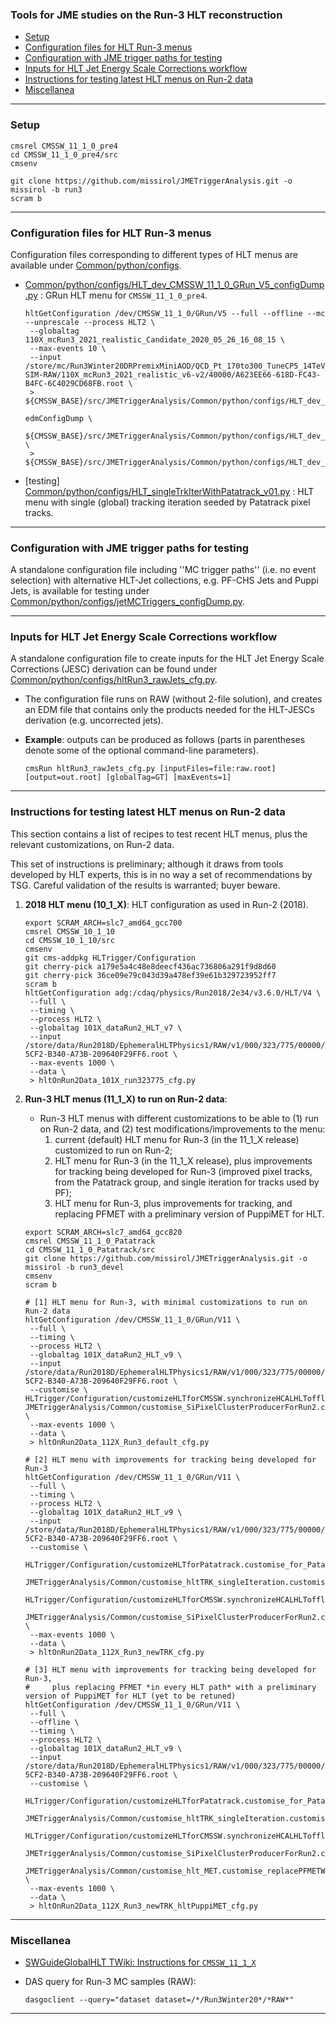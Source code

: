 ### Tools for JME studies on the Run-3 HLT reconstruction

* [Setup](#setup)
* [Configuration files for HLT Run-3 menus](#configuration-files-for-hlt-run-3-menus)
* [Configuration with JME trigger paths for testing](#configuration-with-jme-trigger-paths-for-testing)
* [Inputs for HLT Jet Energy Scale Corrections workflow](#inputs-for-hlt-jet-energy-scale-corrections-workflow)
* [Instructions for testing latest HLT menus on Run-2 data](#instructions-for-testing-latest-hlt-menus-on-run-2-data)
* [Miscellanea](#miscellanea)

----------

### Setup
```shell
cmsrel CMSSW_11_1_0_pre4
cd CMSSW_11_1_0_pre4/src
cmsenv

git clone https://github.com/missirol/JMETriggerAnalysis.git -o missirol -b run3
scram b
```

----------

### Configuration files for HLT Run-3 menus

Configuration files corresponding to different types of HLT menus are available under
[Common/python/configs](https://github.com/missirol/JMETriggerAnalysis/tree/run3/Common/python/configs).

 * [Common/python/configs/HLT_dev_CMSSW_11_1_0_GRun_V5_configDump.py](https://github.com/missirol/JMETriggerAnalysis/blob/run3/Common/python/configs/HLT_dev_CMSSW_11_1_0_GRun_V5_configDump.py) :
   GRun HLT menu for `CMSSW_11_1_0_pre4`.
   ```shell
   hltGetConfiguration /dev/CMSSW_11_1_0/GRun/V5 --full --offline --mc --unprescale --process HLT2 \
    --globaltag 110X_mcRun3_2021_realistic_Candidate_2020_05_26_16_08_15 \
    --max-events 10 \
    --input /store/mc/Run3Winter20DRPremixMiniAOD/QCD_Pt_170to300_TuneCP5_14TeV_pythia8/GEN-SIM-RAW/110X_mcRun3_2021_realistic_v6-v2/40000/A623EE66-618D-FC43-B4FC-6C4029CD68FB.root \
    > ${CMSSW_BASE}/src/JMETriggerAnalysis/Common/python/configs/HLT_dev_CMSSW_11_1_0_GRun_V5.py

   edmConfigDump \
      ${CMSSW_BASE}/src/JMETriggerAnalysis/Common/python/configs/HLT_dev_CMSSW_11_1_0_GRun_V5.py \
    > ${CMSSW_BASE}/src/JMETriggerAnalysis/Common/python/configs/HLT_dev_CMSSW_11_1_0_GRun_V5_configDump.py
   ```

 * [testing] [Common/python/configs/HLT_singleTrkIterWithPatatrack_v01.py](https://github.com/missirol/JMETriggerAnalysis/blob/run3/Common/python/configs/HLT_singleTrkIterWithPatatrack_v01.py) :
   HLT menu with single (global) tracking iteration seeded by Patatrack pixel tracks.

----------

### Configuration with JME trigger paths for testing

A standalone configuration file including
''MC trigger paths'' (i.e. no event selection)
with alternative HLT-Jet collections, e.g. PF-CHS Jets and Puppi Jets,
is available for testing under
[Common/python/configs/jetMCTriggers_configDump.py](https://github.com/missirol/JMETriggerAnalysis/tree/run3/Common/python/configs/jetMCTriggers_configDump.py).

----------

### Inputs for HLT Jet Energy Scale Corrections workflow

A standalone configuration file to create inputs
for the HLT Jet Energy Scale Corrections (JESC) derivation
can be found under
[Common/python/configs/hltRun3_rawJets_cfg.py](https://github.com/missirol/JMETriggerAnalysis/blob/run3/Common/python/configs/hltRun3_rawJets_cfg.py).

  * The configuration file runs on RAW (without 2-file solution),
    and creates an EDM file that contains
    only the products needed for
    the HLT-JESCs derivation
    (e.g. uncorrected jets).

  * **Example**: outputs can be produced as follows
    (parts in parentheses denote some of the optional command-line parameters).
    ```
    cmsRun hltRun3_rawJets_cfg.py [inputFiles=file:raw.root] [output=out.root] [globalTag=GT] [maxEvents=1]
    ```

----------

### Instructions for testing latest HLT menus on Run-2 data

This section contains a list of recipes to test
recent HLT menus, plus the relevant customizations,
on Run-2 data.

This set of instructions is preliminary;
although it draws from tools developed by HLT experts,
this is in no way a set of recommendations by TSG.
Careful validation of the results is warranted; buyer beware.

 1. **2018 HLT menu (10_1_X)**:
    HLT configuration as used in Run-2 (2018).
    ```
    export SCRAM_ARCH=slc7_amd64_gcc700
    cmsrel CMSSW_10_1_10
    cd CMSSW_10_1_10/src
    cmsenv
    git cms-addpkg HLTrigger/Configuration
    git cherry-pick a179e5a4c48e8deecf436ac736806a291f9d8d60
    git cherry-pick 36ce09e79c043d39a478ef39e61b329723952ff7
    scram b
    hltGetConfiguration adg:/cdaq/physics/Run2018/2e34/v3.6.0/HLT/V4 \
     --full \
     --timing \
     --process HLT2 \
     --globaltag 101X_dataRun2_HLT_v7 \
     --input /store/data/Run2018D/EphemeralHLTPhysics1/RAW/v1/000/323/775/00000/2E066536-5CF2-B340-A73B-209640F29FF6.root \
     --max-events 1000 \
     --data \
     > hltOnRun2Data_101X_run323775_cfg.py
    ```

 1. **Run-3 HLT menus (11_1_X) to run on Run-2 data**:
      - Run-3 HLT menus with different customizations to be able to (1) run on Run-2 data, and (2) test modifications/improvements to the menu:
        1. current (default) HLT menu for Run-3 (in the 11_1_X release) customized to run on Run-2; 
        1. HLT menu for Run-3 (in the 11_1_X release), plus improvements for tracking being developed for Run-3
           (improved pixel tracks, from the Patatrack group, and single iteration for tracks used by PF);
        1. HLT menu for Run-3, plus improvements for tracking, and replacing PFMET with a preliminary version of PuppiMET for HLT.
    ```
    export SCRAM_ARCH=slc7_amd64_gcc820
    cmsrel CMSSW_11_1_0_Patatrack
    cd CMSSW_11_1_0_Patatrack/src
    git clone https://github.com/missirol/JMETriggerAnalysis.git -o missirol -b run3_devel
    cmsenv
    scram b

    # [1] HLT menu for Run-3, with minimal customizations to run on Run-2 data
    hltGetConfiguration /dev/CMSSW_11_1_0/GRun/V11 \
     --full \
     --timing \
     --process HLT2 \
     --globaltag 101X_dataRun2_HLT_v9 \
     --input /store/data/Run2018D/EphemeralHLTPhysics1/RAW/v1/000/323/775/00000/2E066536-5CF2-B340-A73B-209640F29FF6.root \
     --customise \
    HLTrigger/Configuration/customizeHLTforCMSSW.synchronizeHCALHLTofflineRun3on2018data,\
    JMETriggerAnalysis/Common/customise_SiPixelClusterProducerForRun2.customise_SiPixelClusterProducerForRun2 \
     --max-events 1000 \
     --data \
     > hltOnRun2Data_112X_Run3_default_cfg.py

    # [2] HLT menu with improvements for tracking being developed for Run-3
    hltGetConfiguration /dev/CMSSW_11_1_0/GRun/V11 \
     --full \
     --timing \
     --process HLT2 \
     --globaltag 101X_dataRun2_HLT_v9 \
     --input /store/data/Run2018D/EphemeralHLTPhysics1/RAW/v1/000/323/775/00000/2E066536-5CF2-B340-A73B-209640F29FF6.root \
     --customise \
     HLTrigger/Configuration/customizeHLTforPatatrack.customise_for_Patatrack_on_cpu,\
     JMETriggerAnalysis/Common/customise_hltTRK_singleIteration.customise_hltTRK_singleIteration,\
     HLTrigger/Configuration/customizeHLTforCMSSW.synchronizeHCALHLTofflineRun3on2018data,\
     JMETriggerAnalysis/Common/customise_SiPixelClusterProducerForRun2.customise_SiPixelClusterProducerForRun2 \
     --max-events 1000 \
     --data \
     > hltOnRun2Data_112X_Run3_newTRK_cfg.py

    # [3] HLT menu with improvements for tracking being developed for Run-3,
    #     plus replacing PFMET *in every HLT path* with a preliminary version of PuppiMET for HLT (yet to be retuned)
    hltGetConfiguration /dev/CMSSW_11_1_0/GRun/V11 \
     --full \
     --offline \
     --timing \
     --process HLT2 \
     --globaltag 101X_dataRun2_HLT_v9 \
     --input /store/data/Run2018D/EphemeralHLTPhysics1/RAW/v1/000/323/775/00000/2E066536-5CF2-B340-A73B-209640F29FF6.root \
     --customise \
     HLTrigger/Configuration/customizeHLTforPatatrack.customise_for_Patatrack_on_cpu,\
     JMETriggerAnalysis/Common/customise_hltTRK_singleIteration.customise_hltTRK_singleIteration,\
     HLTrigger/Configuration/customizeHLTforCMSSW.synchronizeHCALHLTofflineRun3on2018data,\
     JMETriggerAnalysis/Common/customise_SiPixelClusterProducerForRun2.customise_SiPixelClusterProducerForRun2,\
     JMETriggerAnalysis/Common/customise_hlt_MET.customise_replacePFMETWithPuppiMETBasedOnPatatrackPixelVertices \
     --max-events 1000 \
     --data \
     > hltOnRun2Data_112X_Run3_newTRK_hltPuppiMET_cfg.py
    ```

----------

### Miscellanea

 * [SWGuideGlobalHLT TWiki: Instructions for `CMSSW_11_1_X`](https://twiki.cern.ch/twiki/bin/view/CMSPublic/SWGuideGlobalHLT#Using_CMSSW_10_6_or_CMSSW_11_0_o)

 * DAS query for Run-3 MC samples (RAW):
   ```
   dasgoclient --query="dataset dataset=/*/Run3Winter20*/*RAW*"
   ```

----------
